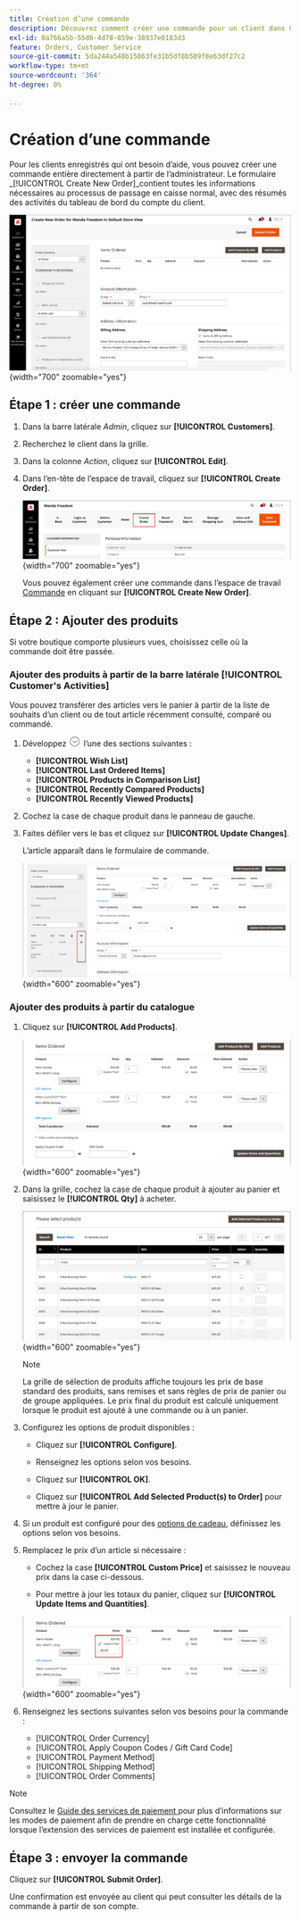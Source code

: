 ```yaml
---
title: Création d’une commande
description: Découvrez comment créer une commande pour un client dans Commerce Admin.
exl-id: 8a766a5b-55d6-4d78-859e-38937e0183d3
feature: Orders, Customer Service
source-git-commit: 5da244a548b15863fe31b5df8b509f8e63df27c2
workflow-type: tm+mt
source-wordcount: '364'
ht-degree: 0%

---
```


# Création d’une commande

Pour les clients enregistrés qui ont besoin d’aide, vous pouvez créer une commande entière directement à partir de l’administrateur. Le formulaire _[!UICONTROL Create New Order]_contient toutes les informations nécessaires au processus de passage en caisse normal, avec des résumés des activités du tableau de bord du compte du client.

![Créer une commande pour un client](./assets/create-new-order.png){width="700" zoomable="yes"}

## Étape 1 : créer une commande

1. Dans la barre latérale _Admin_, cliquez sur **[!UICONTROL Customers]**.

1. Recherchez le client dans la grille.

1. Dans la colonne _Action_, cliquez sur **[!UICONTROL Edit]**.

1. Dans l’en-tête de l’espace de travail, cliquez sur **[!UICONTROL Create Order]**.

   ![En-tête Workspace](./assets/order-create-buttons.png){width="700" zoomable="yes"}

   Vous pouvez également créer une commande dans l’espace de travail [Commande](orders.md#orders-workspace) en cliquant sur **[!UICONTROL Create New Order]**.

## Étape 2 : Ajouter des produits

Si votre boutique comporte plusieurs vues, choisissez celle où la commande doit être passée.

### Ajouter des produits à partir de la barre latérale [!UICONTROL Customer's Activities]

Vous pouvez transférer des articles vers le panier à partir de la liste de souhaits d’un client ou de tout article récemment consulté, comparé ou commandé.

1. Développez ![Sélecteur de développement](../assets/icon-display-expand.png) l’une des sections suivantes :

   - **[!UICONTROL Wish List]**
   - **[!UICONTROL Last Ordered Items]**
   - **[!UICONTROL Products in Comparison List]**
   - **[!UICONTROL Recently Compared Products]**
   - **[!UICONTROL Recently Viewed Products]**

1. Cochez la case de chaque produit dans le panneau de gauche.

1. Faites défiler vers le bas et cliquez sur **[!UICONTROL Update Changes]**.

   L’article apparaît dans le formulaire de commande.

   ![Ajouter au panier](./assets/create-order-add-wishlist.png){width="600" zoomable="yes"}

### Ajouter des produits à partir du catalogue

1. Cliquez sur **[!UICONTROL Add Products]**.

   ![Ajouter des produits](./assets/account-add-wishlist-product.png){width="600" zoomable="yes"}

1. Dans la grille, cochez la case de chaque produit à ajouter au panier et saisissez le **[!UICONTROL Qty]** à acheter.

   ![Sélectionner des produits](./assets/create-order-from-catalog.png){width="600" zoomable="yes"}

   >[!NOTE]
   >
   >La grille de sélection de produits affiche toujours les prix de base standard des produits, sans remises et sans règles de prix de panier ou de groupe appliquées. Le prix final du produit est calculé uniquement lorsque le produit est ajouté à une commande ou à un panier.

1. Configurez les options de produit disponibles :

   - Cliquez sur **[!UICONTROL Configure]**.

   - Renseignez les options selon vos besoins.

   - Cliquez sur **[!UICONTROL OK]**.

   - Cliquez sur **[!UICONTROL Add Selected Product(s) to Order]** pour mettre à jour le panier.

1. Si un produit est configuré pour des [options de cadeau](../catalog/product-gift-options.md), définissez les options selon vos besoins.

1. Remplacez le prix d’un article si nécessaire :

   - Cochez la case **[!UICONTROL Custom Price]** et saisissez le nouveau prix dans la case ci-dessous.

   - Pour mettre à jour les totaux du panier, cliquez sur **[!UICONTROL Update Items and Quantities]**.

   ![Prix personnalisé](./assets/create-order-custom-price.png){width="600" zoomable="yes"}

1. Renseignez les sections suivantes selon vos besoins pour la commande :

   - [!UICONTROL Order Currency]
   - [!UICONTROL Apply Coupon Codes / Gift Card Code]
   - [!UICONTROL Payment Method]
   - [!UICONTROL Shipping Method]
   - [!UICONTROL Order Comments]

>[!NOTE]
>
>Consultez le [ Guide des services de paiement ](https://experienceleague.adobe.com/en/docs/commerce/payment-services/guide-overview) pour plus d’informations sur les modes de paiement afin de prendre en charge cette fonctionnalité lorsque l’extension des services de paiement est installée et configurée.

## Étape 3 : envoyer la commande

Cliquez sur **[!UICONTROL Submit Order]**.

Une confirmation est envoyée au client qui peut consulter les détails de la commande à partir de son compte.
